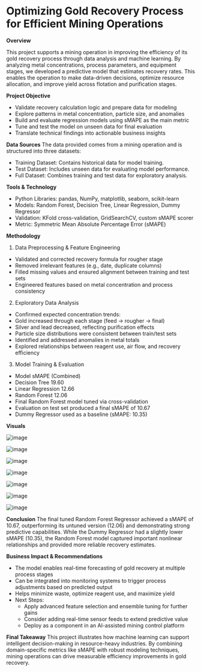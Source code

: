 # Optimizing Gold Recovery Process for Efficient Mining Operations

**Overview**

This project supports a mining operation in improving the efficiency of its gold recovery process through data analysis and machine learning. By analyzing metal concentrations, process parameters, and equipment stages, we developed a predictive model that estimates recovery rates. This enables the operation to make data-driven decisions, optimize resource allocation, and improve yield across flotation and purification stages.

**Project Objective**
- Validate recovery calculation logic and prepare data for modeling
- Explore patterns in metal concentration, particle size, and anomalies
- Build and evaluate regression models using sMAPE as the main metric
- Tune and test the model on unseen data for final evaluation
- Translate technical findings into actionable business insights
    
**Data Sources**
The data provided comes from a mining operation and is structured into three datasets:
- Training Dataset: Contains historical data for model training.
- Test Dataset: Includes unseen data for evaluating model performance.
- Full Dataset: Combines training and test data for exploratory analysis.

**Tools & Technology**
- Python Libraries: pandas, NumPy, matplotlib, seaborn, scikit-learn
- Models: Random Forest, Decision Tree, Linear Regression, Dummy Regressor
- Validation: KFold cross-validation, GridSearchCV, custom sMAPE scorer
- Metric: Symmetric Mean Absolute Percentage Error (sMAPE)

**Methodology**
1. Data Preprocessing & Feature Engineering
- Validated and corrected recovery formula for rougher stage
- Removed irrelevant features (e.g., date, duplicate columns)
- Filled missing values and ensured alignment between training and test sets
- Engineered features based on metal concentration and process consistency
2. Exploratory Data Analysis
- Confirmed expected concentration trends:
- Gold increased through each stage (feed → rougher → final)
- Silver and lead decreased, reflecting purification effects
- Particle size distributions were consistent between train/test sets
- Identified and addressed anomalies in metal totals
- Explored relationships between reagent use, air flow, and recovery efficiency
3. Model Training & Evaluation
- Model	sMAPE (Combined)
- Decision Tree	19.60
- Linear Regression	12.66
- Random Forest	12.06
- Final Random Forest model tuned via cross-validation
- Evaluation on test set produced a final sMAPE of 10.67
- Dummy Regressor used as a baseline (sMAPE: 10.35)

**Visuals**

![image](https://github.com/user-attachments/assets/36dfaf5d-d0b9-4d25-a83d-92ed158ae5f9)

![image](https://github.com/user-attachments/assets/76ed4143-63bf-40fd-a2d2-ab334f98b98f)

![image](https://github.com/user-attachments/assets/24f9ebf6-bb3c-44be-ae85-684d571f394f)

![image](https://github.com/user-attachments/assets/683bc920-0244-49ea-ab59-1b524b29798d)

![image](https://github.com/user-attachments/assets/64dd6fdc-9934-4206-96b2-3a7a2c8afc4d)

![image](https://github.com/user-attachments/assets/3626b0fe-b75a-41d0-b864-3f9596b66253)

![image](https://github.com/user-attachments/assets/c28b40b1-94ff-464e-b66e-42663603128b)

**Conclusion**
The final tuned Random Forest Regressor achieved a sMAPE of 10.67, outperforming its untuned version (12.06) and demonstrating strong predictive capabilities. While the Dummy Regressor had a slightly lower sMAPE (10.35), the Random Forest model captured important nonlinear relationships and provided more reliable recovery estimates.

**Business Impact & Recommendations**
- The model enables real-time forecasting of gold recovery at multiple process stages
- Can be integrated into monitoring systems to trigger process adjustments based on predicted output
- Helps minimize waste, optimize reagent use, and maximize yield
- Next Steps:
    - Apply advanced feature selection and ensemble tuning for further gains
    - Consider adding real-time sensor feeds to extend predictive value
    - Deploy as a component in an AI-assisted mining control platform

**Final Takeaway**
This project illustrates how machine learning can support intelligent decision-making in resource-heavy industries. By combining domain-specific metrics like sMAPE with robust modeling techniques, mining operations can drive measurable efficiency improvements in gold recovery.
